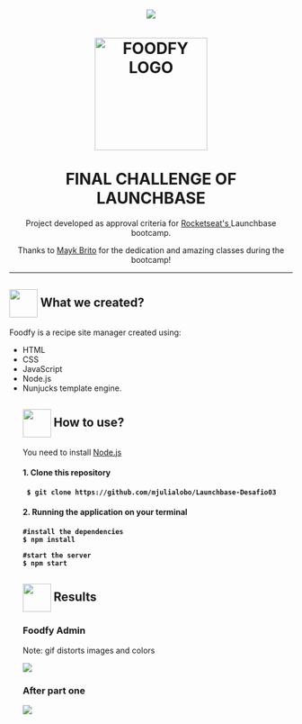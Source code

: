 
<h1 align="center">
<img src="https://github.com/mjulialobo/Foodfy/blob/master/public/assets/logo.png"/>
  <br>
  <br>
  <img src="https://github.com/luskafaria/foodfy/blob/master/public/assets/chef.png" alt="FOODFY LOGO" width="200">

<br>  
<br>
FINAL CHALLENGE OF LAUNCHBASE
</h1>

<p align="center">Project developed as approval criteria for <a href="https://rocketseat.com.br/">Rocketseat's </a> Launchbase bootcamp. </p>
<p align="center">Thanks to  <a href='https://github.com/maykbrito/'>Mayk Brito</a> for the dedication and amazing classes during the bootcamp!</p>

<hr />

<h2> <img src= "https://img.icons8.com/plasticine/2x/rocket.png" width="50px" height="50px" align="center"/> What we created? </h2>

<p> Foodfy is a recipe site manager created using:
 <ul>
  <li>HTML</li>
  <li> CSS</li>
  <li>JavaScript</li>
  <li>Node.js</li>
  <li>Nunjucks template engine. </li> </p>


<h2> <img src="https://i.dlpng.com/static/png/6577858_preview.png" width="50px" align="center"/> How to use? </h2>
<p> You need to install <a href="https://nodejs.org/en/">Node.js</a> </p>
  
<h4> 1. Clone this repository <h4>

```
 $ git clone https://github.com/mjulialobo/Launchbase-Desafio03
```

<h4> 2. Running the application on your terminal <h4>

```
#install the dependencies
$ npm install

#start the server
$ npm start

```
<h2><img src="https://static.thenounproject.com/png/25759-200.png"width="50px" height="50px" align="center"/> Results</h2>
<h3> Foodfy Admin </h3>
  <p>Note: gif distorts images and colors</p>
<img src="https://user-images.githubusercontent.com/65983895/86178849-80e2de80-baff-11ea-8f85-c383c9d7bda1.gif"/>
  
<h3> After part one </h3>
<img src="https://user-images.githubusercontent.com/65983895/85188905-87ac5e80-b280-11ea-9a1b-cb7fb3be0b43.gif"/>
